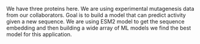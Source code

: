 We have three proteins here. We are using experimental mutagenesis data from our collaborators. Goal is to build a model that can predict activity given a new sequence. We are using ESM2 model to get the sequence embedding and then building a wide array of ML models we find the best model for this application.
